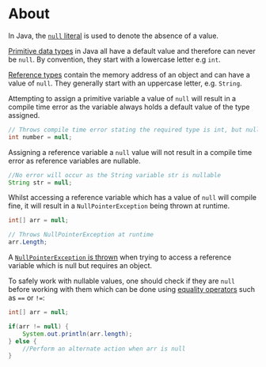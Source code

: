 # About

In Java, the [`null` literal][null-keyword] is used to denote the absence of a value.

[Primitive data types][primitive-data-types] in Java all have a default value and therefore can never be `null`.
By convention, they start with a lowercase letter e.g `int`.

[Reference types][reference-data-types] contain the memory address of an object and can have a value of `null`.
They generally start with an uppercase letter, e.g. `String`.

Attempting to assign a primitive variable a value of `null` will result in a compile time error as the variable always holds a default value of the type assigned.

```java
// Throws compile time error stating the required type is int, but null was provided
int number = null;
```

Assigning a reference variable a `null` value will not result in a compile time error as reference variables are nullable.

```java
//No error will occur as the String variable str is nullable
String str = null;
```

Whilst accessing a reference variable which has a value of `null` will compile fine, it will result in a `NullPointerException` being thrown at runtime.

```java
int[] arr = null;

// Throws NullPointerException at runtime
arr.Length;
```

A [`NullPointerException` is thrown][null-pointer-exception] when trying to access a reference variable which is null but requires an object.

To safely work with nullable values, one should check if they are `null` before working with them which can be done using [equality operators][equality-operators] such as `==` or `!=`:

```java
int[] arr = null;

if(arr != null) {
    System.out.println(arr.length);
} else {
    //Perform an alternate action when arr is null
}
```

[null-keyword]: https://docs.oracle.com/javase/specs/jls/se7/html/jls-3.html#jls-3.10.7
[primitive-data-types]: https://docs.oracle.com/javase/tutorial/java/nutsandbolts/datatypes.html
[reference-data-types]: https://docs.oracle.com/javase/specs/jls/se7/html/jls-4.html#jls-4.3
[null-pointer-exception]: https://docs.oracle.com/javase/8/docs/api/java/lang/NullPointerException.html
[equality-operators]: https://docs.oracle.com/javase/tutorial/java/nutsandbolts/op2.html

